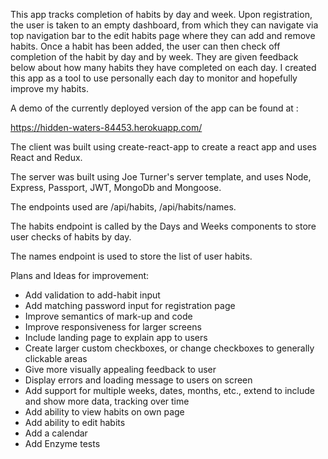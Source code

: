 


This app tracks completion of habits by day and week. Upon registration, the user is taken to an empty dashboard, from which they can navigate via top navigation bar to the edit habits page where they can add and remove habits. Once a habit has been added, the user can then check off completion of the habit by day and by week. They are given feedback below about how many habits they have completed on each day. I created this app as a tool to use personally each day to monitor and hopefully improve my habits.


A demo of the currently deployed version of the app can be found at :

https://hidden-waters-84453.herokuapp.com/

The client was built using create-react-app to create a react app and uses React and Redux.

The server was built using Joe Turner's server template, and uses Node, Express, Passport, JWT, MongoDb and Mongoose.

The endpoints used are /api/habits, /api/habits/names.

The habits endpoint is called by the Days and Weeks components to store user checks of habits by day.

The names endpoint is used to store the list of user habits.

Plans and Ideas for improvement:

- Add validation to add-habit input
- Add matching password input for registration page
- Improve semantics of mark-up and code
- Improve responsiveness for larger screens
- Include landing page to explain app to users
- Create larger custom checkboxes, or change checkboxes to generally clickable areas
- Give more visually appealing feedback to user 
- Display errors and loading message to users on screen
- Add support for multiple weeks, dates, months, etc., extend to include and show more data, tracking over time
- Add ability to view habits on own page
- Add ability to edit habits
- Add a calendar
- Add Enzyme tests



